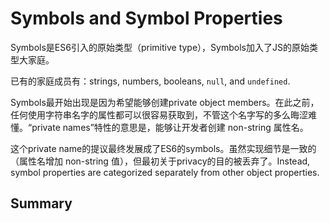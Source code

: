 # Symbols and Symbol Properties

Symbols是ES6引入的原始类型（primitive type），Symbols加入了JS的原始类型大家庭。

已有的家庭成员有：strings, numbers, booleans, `null`, and `undefined`. 

Symbols最开始出现是因为希望能够创建private object members。在此之前，任何使用字符串名字的属性都可以很容易获取到，不管这个名字写的多么晦涩难懂。“private names”特性的意思是，能够让开发者创建 non-string 属性名。

这个private name的提议最终发展成了ES6的symbols。虽然实现细节是一致的（属性名增加 non-string 值），但最初关于privacy的目的被丢弃了。Instead, symbol properties are categorized separately from other object properties.

## Summary